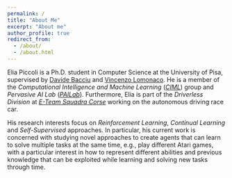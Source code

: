 ```yaml
---
permalink: /
title: "About Me"
excerpt: "About me"
author_profile: true
redirect_from: 
  - /about/
  - /about.html
---
```


Elia Piccoli is a Ph.D. student in Computer Science at the University of Pisa, supervised by [Davide Bacciu](http://pages.di.unipi.it/bacciu/) and [Vincenzo Lomonaco](https://www.vincenzolomonaco.com/). He is a member of the _Computational Intelligence and Machine Learning_ ([_CIML_](https://ciml.di.unipi.it/)) group and _Pervasive AI Lab_ ([_PAILab_](http://pai.di.unipi.it/)). Furthermore, Elia is part of the _Driverless Division_ at [_E-Team Squadra Corse_](https://www.eteamsquadracorse.it/) working on the autonomous driving race car.

His research interests focus on _Reinforcement Learning_, _Continual Learning_ and _Self-Supervised_ approaches. In particular, his current work is concerned with studying novel approaches to create agents that can learn to solve multiple tasks at the same time, e.g., play different Atari games, with a particular interest in how to represent different abilities and previous knowledge that can be exploited while learning and solving new tasks through time.
